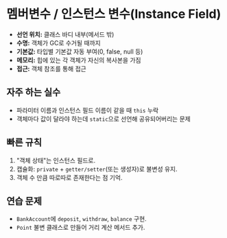# 멤버변수 / 인스턴스 변수(Instance Field)
- **선언 위치:** 클래스 바디 내부(메서드 밖)
- **수명:** 객체가 GC로 수거될 때까지
- **기본값:** 타입별 기본값 자동 부여(0, false, null 등)
- **메모리:** 힙에 있는 각 객체가 자신의 복사본을 가짐
- **접근:** 객체 참조를 통해 접근

## 자주 하는 실수
- 파라미터 이름과 인스턴스 필드 이름이 같을 때 `this` 누락
- 객체마다 값이 달라야 하는데 `static`으로 선언해 공유되어버리는 문제

## 빠른 규칙
1) "객체 상태"는 인스턴스 필드로.
2) 캡슐화: `private` + `getter/setter`(또는 생성자)로 불변성 유지.
3) 객체 수 만큼 따로따로 존재한다는 점 기억.

## 연습 문제
- `BankAccount`에 `deposit`, `withdraw`, `balance` 구현.
- `Point` 불변 클래스로 만들어 거리 계산 메서드 추가.